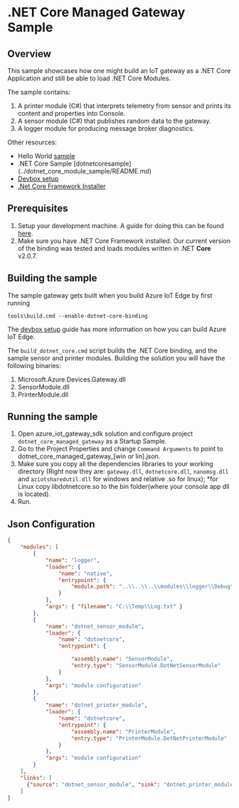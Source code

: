 .NET Core Managed Gateway Sample
================================

Overview
--------

This sample showcases how one might build an IoT gateway as a .NET Core Application and still be able to load .NET Core Modules. 

The sample contains:

1. A printer module (C#) that interprets telemetry from sensor and prints its content and properties into Console.
2. A sensor module (C#) that publishes random data to the gateway.
3. A logger module for producing message broker diagnostics.

Other resources:
- Hello World [sample](../hello_world/README.md)
- .NET Core Sample [dotnetcoresample] (../dotnet_core_module_sample/README.md)
- [Devbox setup](../../doc/devbox_setup.md)
- [.Net Core Framework Installer](https://www.microsoft.com/net/download/core)

Prerequisites
--------------
1. Setup your development machine. A guide for doing this can be found [here](../../doc/devbox_setup.md).
2. Make sure you have .NET Core Framework installed. Our current version of the binding was tested and loads modules written in .NET **Core** v2.0.7.

Building the sample
-------------------
The sample gateway gets built when you build Azure IoT Edge by first running
```
tools\build.cmd --enable-dotnet-core-binding
```

The [devbox setup](../../doc/devbox_setup.md) guide has more information on how you can build Azure IoT Edge.

The `build_dotnet_core.cmd` script builds the .NET Core binding, and the sample sensor and printer modules.
Building the solution you will have the following binaries: 
1. Microsoft.Azure.Devices.Gateway.dll
2. SensorModule.dll
3. PrinterModule.dll

Running the sample
------------------
1. Open azure_iot_gateway_sdk solution and configure project `dotnet_core_managed_gateway` as a Startup Sample.
2. Go to the Project Properties and change `Command Arguments` to point to dotnet_core_managed_gateway_[win or lin].json.
3. Make sure you copy all the dependencies libraries to your working directory (Right now they are: `gateway.dll`, `dotnetcore.dll`, `nanomsg.dll` and `aziotsharedutil.dll` for windows and relative .so for linux); *for Linux copy libdotnetcore.so to the bin folder(where your console app dll is located).
4. Run.




Json Configuration
------------------
```json
{
    "modules": [
        {
            "name": "logger",
            "loader": {
                "name": "native",
                "entrypoint": {
                    "module.path": "..\\..\\..\\modules\\logger\\Debug\\logger.dll"
                }
            },
            "args": { "filename": "C:\\Temp\\Log.txt" }
        },
        {
            "name": "dotnet_sensor_module",
            "loader": {
                "name": "dotnetcore",
                "entrypoint": {

                    "assembly.name": "SensorModule",
                    "entry.type": "SensorModule.DotNetSensorModule"
                }
            },
            "args": "module configuration"
        },
        {
            "name": "dotnet_printer_module",
            "loader": {
                "name": "dotnetcore",
                "entrypoint": {
                    "assembly.name": "PrinterModule",
                    "entry.type": "PrinterModule.DotNetPrinterModule"
                }
            },
            "args": "module configuration"
        }
    ],
    "links": [
      {"source": "dotnet_sensor_module", "sink": "dotnet_printer_module" }
    ]
}
```